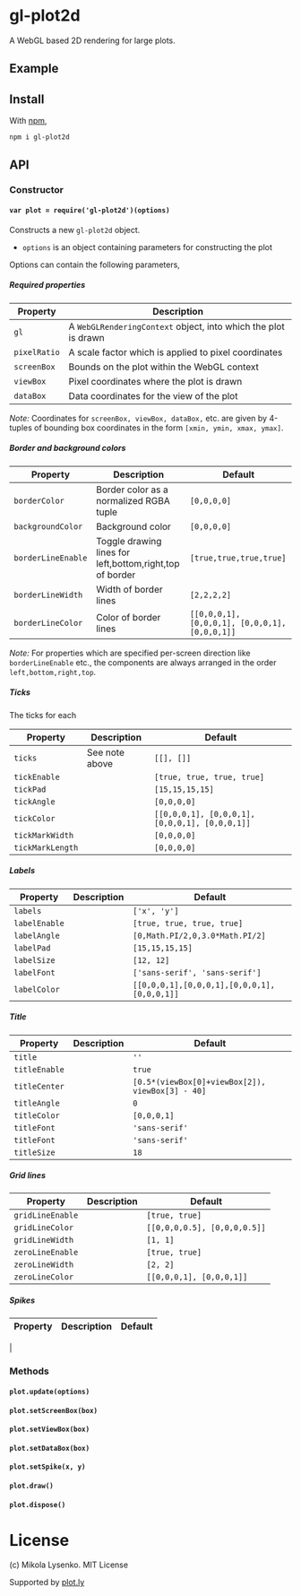 # gl-plot2d

A WebGL based 2D rendering for large plots.

## Example

## Install

With [npm](http://github.com/gl-vis/gl-plot2d),

```
npm i gl-plot2d
```

## API

### Constructor

#### `var plot = require('gl-plot2d')(options)`
Constructs a new `gl-plot2d` object.

* `options` is an object containing parameters for constructing the plot

Options can contain the following parameters,

##### Required properties

| Property | Description |
|----------|-------------|
| `gl` | A `WebGLRenderingContext` object, into which the plot is drawn |
| `pixelRatio` | A scale factor which is applied to pixel coordinates |
| `screenBox` | Bounds on the plot within the WebGL context |
| `viewBox` | Pixel coordinates where the plot is drawn |
| `dataBox` | Data coordinates for the view of the plot |

*Note:*  Coordinates for `screenBox, viewBox, dataBox,` etc. are given by 4-tuples of bounding box coordinates in the form `[xmin, ymin, xmax, ymax]`.

##### Border and background colors

| Property | Description | Default |
|----------|-------------|---------|
| `borderColor` | Border color as a normalized RGBA tuple | `[0,0,0,0]` |
| `backgroundColor` | Background color | `[0,0,0,0]` |
| `borderLineEnable` | Toggle drawing lines for left,bottom,right,top of border | `[true,true,true,true]` |
| `borderLineWidth` | Width of border lines | `[2,2,2,2]` |
| `borderLineColor` | Color of border lines | `[[0,0,0,1], [0,0,0,1], [0,0,0,1], [0,0,0,1]]` |

*Note:* For properties which are specified per-screen direction like `borderLineEnable` etc., the components are always arranged in the order `left,bottom,right,top`.

##### Ticks

The ticks for each

| Property | Description | Default |
|----------|-------------|---------|
| `ticks` | See note above | `[[], []]` |
| `tickEnable` |  | `[true, true, true, true]` |
| `tickPad` |   |  `[15,15,15,15]` |
| `tickAngle` |   | `[0,0,0,0]` |
| `tickColor` |   | `[[0,0,0,1], [0,0,0,1], [0,0,0,1], [0,0,0,1]]`
| `tickMarkWidth` |    | `[0,0,0,0]` |
| `tickMarkLength` |    | `[0,0,0,0]` |

##### Labels

| Property | Description | Default |
|----------|-------------|---------|
| `labels` |   | `['x', 'y']` |
| `labelEnable` | | `[true, true, true, true]` |
| `labelAngle` |  | `[0,Math.PI/2,0,3.0*Math.PI/2]` |
| `labelPad` | | `[15,15,15,15]` |
| `labelSize` |  | `[12, 12]` |
| `labelFont` |   | `['sans-serif', 'sans-serif']` |
| `labelColor` |  | `[[0,0,0,1],[0,0,0,1],[0,0,0,1],[0,0,0,1]]` |

##### Title

| Property | Description | Default |
|----------|-------------|---------|
| `title` |   | `''` |
| `titleEnable` | | `true` |
| `titleCenter` |  | `[0.5*(viewBox[0]+viewBox[2]), viewBox[3] - 40]` |
| `titleAngle` | | `0` |
| `titleColor` | | `[0,0,0,1]` |
| `titleFont` |   | `'sans-serif'` |
| `titleFont` |   | `'sans-serif'` |
| `titleSize` |   | `18` |

##### Grid lines

| Property | Description | Default |
|----------|-------------|---------|
| `gridLineEnable` |   | `[true, true]` |
| `gridLineColor` |  | `[[0,0,0,0.5], [0,0,0,0.5]]` |
| `gridLineWidth` |  | `[1, 1]` |
| `zeroLineEnable` |  | `[true, true]` |
| `zeroLineWidth` |  | `[2, 2]` |
| `zeroLineColor` |  | `[[0,0,0,1], [0,0,0,1]]` |

##### Spikes

| Property | Description | Default |
|----------|-------------|---------|
|

### Methods

#### `plot.update(options)`

#### `plot.setScreenBox(box)`

#### `plot.setViewBox(box)`

#### `plot.setDataBox(box)`

#### `plot.setSpike(x, y)`

#### `plot.draw()`

#### `plot.dispose()`


# License
(c) Mikola Lysenko.  MIT License

Supported by [plot.ly](http://plot.ly)
